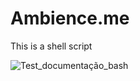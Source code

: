 # Ambience.me
This is a shell script

![Test_documentação_bash](https://user-images.githubusercontent.com/48387196/79499866-f6133d00-8001-11ea-945c-7f115e83c911.png)

